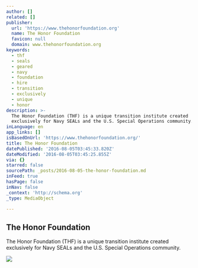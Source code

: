 ```yaml
---
author: []
related: []
publisher:
  url: 'https://www.thehonorfoundation.org'
  name: The Honor Foundation
  favicon: null
  domain: www.thehonorfoundation.org
keywords:
  - thf
  - seals
  - geared
  - navy
  - foundation
  - hire
  - transition
  - exclusively
  - unique
  - honor
description: >-
  The Honor Foundation (THF) is a unique transition institute created
  exclusively for Navy SEALs and the U.S. Special Operations community.
inLanguage: en
app_links: []
isBasedOnUrl: 'https://www.thehonorfoundation.org/'
title: The Honor Foundation
datePublished: '2016-08-05T03:45:33.820Z'
dateModified: '2016-08-05T03:45:25.855Z'
via: {}
starred: false
sourcePath: _posts/2016-08-05-the-honor-foundation.md
inFeed: true
hasPage: false
inNav: false
_context: 'http://schema.org'
_type: MediaObject

---
```

<article style=""><h1>The Honor Foundation</h1><p>The Honor Foundation (THF) is a unique transition institute created exclusively for Navy SEALs and the U.S. Special Operations community.</p><img src="https://www.thehonorfoundation.org/wp-content/themes/nitro-honey/library/images/blue-logo.png" /></article>